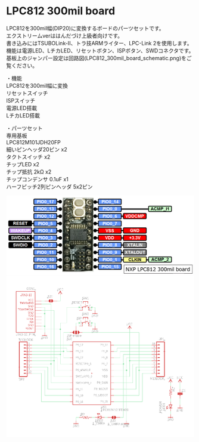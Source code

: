 # LPC812 300mil board
LPC812を300mil幅(DIP20)に変換するボードのパーツセットです。  
エクストリームverははんだづけ上級者向けです。  
書き込みにはTSUBOLink-II、トラ技ARMライター、LPC-Link 2を使用します。  
機能は電源LED、LチカLED、リセットボタン、ISPボタン、SWDコネクタです。  
基板上のジャンパー設定は回路図(LPC812_300mil_board_schematic.png)をご覧ください。  

・機能  
LPC812を300mil幅に変換  
リセットスイッチ  
ISPスイッチ  
電源LED搭載  
LチカLED搭載  

・パーツセット  
専用基板  
LPC812M101JDH20FP  
細いピンヘッダ20ピン x2  
タクトスイッチ x2  
チップLED x2  
チップ抵抗 2kΩ x2  
チップコンデンサ 0.1uF x1  
ハーフピッチ2列ピンヘッダ 5x2ピン  

![Pinout](https://github.com/od1969/LPC812_300mil_board/blob/master/LPC812_300mil_board_pinout.PNG)  
![schematic](https://github.com/od1969/LPC812_300mil_board/blob/master/LPC812_300mil_board_schematic.PNG)  
